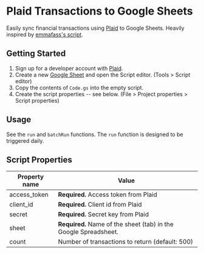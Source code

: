 # Plaid Transactions to Google Sheets

Easily sync financial transactions using [Plaid](https://plaid.com) to Google Sheets. Heavily inspired by [emmafass's script](https://github.com/emmafass/plaid-google-scripts/blob/master/plaid-script.gs).

## Getting Started

1. Sign up for a developer account with [Plaid](https://plaid.com).
1. Create a new [Google Sheet](http://sheet.new) and open the Script editor. (Tools > Script editor)
1. Copy the contents of `Code.gs` into the empty script.
1. Create the script properties -- see below. (File > Project properties > Script properties)

## Usage

See the `run` and `batchRun` functions. The `run` function is designed to be triggered daily. 

## Script Properties

Property name | Value
------------ | -------------
access_token | **Required.** Access token from Plaid
client_id | **Required.** Client id from Plaid
secret | **Required.** Secret key from Plaid
sheet | **Required.** Name of the sheet (tab) in the Google Spreadsheet.
count | Number of transactions to return (default: 500)
